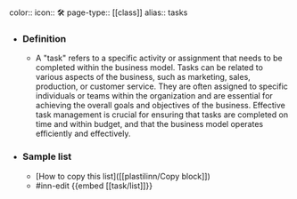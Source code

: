 color:: 
icon:: 🛠️
page-type:: [[class]]
alias:: tasks

- ### Definition 
  - A "task" refers to a specific activity or assignment that needs to be completed within the business model. Tasks can be related to various aspects of the business, such as marketing, sales, production, or customer service. They are often assigned to specific individuals or teams within the organization and are essential for achieving the overall goals and objectives of the business. Effective task management is crucial for ensuring that tasks are completed on time and within budget, and that the business model operates efficiently and effectively.
- ### Sample list
  - [How to copy this list]([[plastilinn/Copy block]])
  - #inn-edit {{embed [[task/list]]}}


